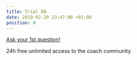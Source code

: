 ```yaml
---
title: Trial EN
date: 2019-02-20 23:47:00 +01:00
position: 0
---
```


<div class="btn-cta"><a href="trial-en">Ask your 1st question!</a></div>

24h free unlimited access to the coach community